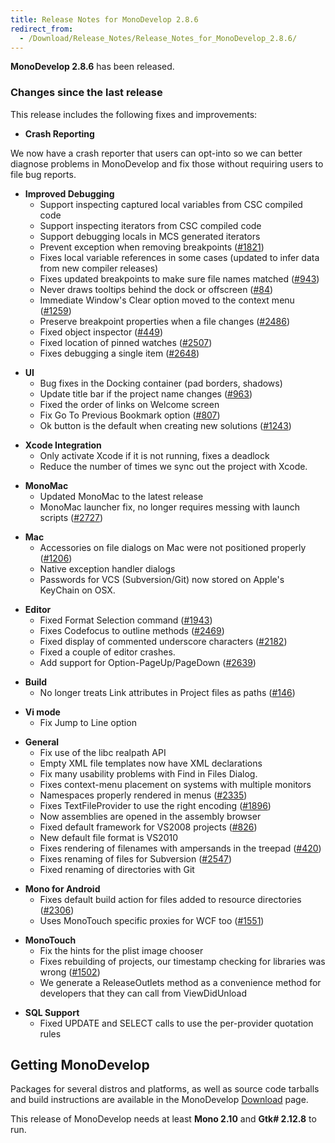 ```yaml
---
title: Release Notes for MonoDevelop 2.8.6
redirect_from:
  - /Download/Release_Notes/Release_Notes_for_MonoDevelop_2.8.6/
---
```


**MonoDevelop 2.8.6** has been released.

### Changes since the last release

This release includes the following fixes and improvements:

-   **Crash Reporting**

We now have a crash reporter that users can opt-into so we can better diagnose problems in MonoDevelop and fix those without requiring users to file bug reports.

-   **Improved Debugging**
    -   Support inspecting captured local variables from CSC compiled code
    -   Support inspecting iterators from CSC compiled code
    -   Support debugging locals in MCS generated iterators
    -   Prevent exception when removing breakpoints ([\#1821](http://bugzilla.xamarin.com/show_bug.cgi?id=1821))
    -   Fixes local variable references in some cases (updated to infer data from new compiler releases)
    -   Fixes updated breakpoints to make sure file names matched ([\#943](http://bugzilla.xamarin.com/show_bug.cgi?id=943))
    -   Never draws tooltips behind the dock or offscreen ([\#84](http://bugzilla.xamarin.com/show_bug.cgi?id=84))
    -   Immediate Window's Clear option moved to the context menu ([\#1259](http://bugzilla.xamarin.com/show_bug.cgi?id=1259))
    -   Preserve breakpoint properties when a file changes ([\#2486](http://bugzilla.xamarin.com/show_bug.cgi?id=2486))
    -   Fixed object inspector ([\#449](http://bugzilla.xamarin.com/show_bug.cgi?id=449))
    -   Fixed location of pinned watches ([\#2507](http://bugzilla.xamarin.com/show_bug.cgi?id=2507))
    -   Fixes debugging a single item ([\#2648](http://bugzilla.xamarin.com/show_bug.cgi?id=2648))

<!-- -->

-   **UI**
    -   Bug fixes in the Docking container (pad borders, shadows)
    -   Update title bar if the project name changes ([\#963](http://bugzilla.xamarin.com/show_bug.cgi?id=963))
    -   Fixed the order of links on Welcome screen
    -   Fix Go To Previous Bookmark option ([\#807](http://bugzilla.xamarin.com/show_bug.cgi?id=807))
    -   Ok button is the default when creating new solutions ([\#1243](http://bugzilla.xamarin.com/show_bug.cgi?id=1243))

<!-- -->

-   **Xcode Integration**
    -   Only activate Xcode if it is not running, fixes a deadlock
    -   Reduce the number of times we sync out the project with Xcode.

<!-- -->

-   **MonoMac**
    -   Updated MonoMac to the latest release
    -   MonoMac launcher fix, no longer requires messing with launch scripts ([\#2727](http://bugzilla.xamarin.com/show_bug.cgi?id=2727))

<!-- -->

-   **Mac**
    -   Accessories on file dialogs on Mac were not positioned properly ([\#1206](http://bugzilla.xamarin.com/show_bug.cgi?id=1206))
    -   Native exception handler dialogs
    -   Passwords for VCS (Subversion/Git) now stored on Apple's KeyChain on OSX.

<!-- -->

-   **Editor**
    -   Fixed Format Selection command ([\#1943](http://bugzilla.xamarin.com/show_bug.cgi?id=1943))
    -   Fixes Codefocus to outline methods ([\#2469](http://bugzilla.xamarin.com/show_bug.cgi?id=2469))
    -   Fixed display of commented underscore characters ([\#2182](http://bugzilla.xamarin.com/show_bug.cgi?id=2182))
    -   Fixed a couple of editor crashes.
    -   Add support for Option-PageUp/PageDown ([\#2639](http://bugzilla.xamarin.com/show_bug.cgi?id=2639))

<!-- -->

-   **Build**
    -   No longer treats Link attributes in Project files as paths ([\#146](http://bugzilla.xamarin.com/show_bug.cgi?id=146))

<!-- -->

-   **Vi mode**
    -   Fix Jump to Line option

<!-- -->

-   **General**
    -   Fix use of the libc realpath API
    -   Empty XML file templates now have XML declarations
    -   Fix many usability problems with Find in Files Dialog.
    -   Fixes context-menu placement on systems with multiple monitors
    -   Namespaces properly rendered in menus ([\#2335](http://bugzilla.xamarin.com/show_bug.cgi?id=2335))
    -   Fixes TextFileProvider to use the right encoding ([\#1896](http://bugzilla.xamarin.com/show_bug.cgi?id=1896))
    -   Now assemblies are opened in the assembly browser
    -   Fixed default framework for VS2008 projects ([\#826](http://bugzilla.xamarin.com/show_bug.cgi?id=826))
    -   New default file format is VS2010
    -   Fixes rendering of filenames with ampersands in the treepad ([\#420](http://bugzilla.xamarin.com/show_bug.cgi?id=420))
    -   Fixes renaming of files for Subversion ([\#2547](http://bugzilla.xamarin.com/show_bug.cgi?id=2547))
    -   Fixed renaming of directories with Git

<!-- -->

-   **Mono for Android**
    -   Fixes default build action for files added to resource directories ([\#2306](http://bugzilla.xamarin.com/show_bug.cgi?id=2306))
    -   Uses MonoTouch specific proxies for WCF too ([\#1551](http://bugzilla.xamarin.com/show_bug.cgi?id=1551))

<!-- -->

-   **MonoTouch**
    -   Fix the hints for the plist image chooser
    -   Fixes rebuilding of projects, our timestamp checking for libraries was wrong ([\#1502](http://bugzilla.xamarin.com/show_bug.cgi?id=1502))
    -   We generate a ReleaseOutlets method as a convenience method for developers that they can call from ViewDidUnload

<!-- -->

-   **SQL Support**
    -   Fixed UPDATE and SELECT calls to use the per-provider quotation rules

Getting MonoDevelop
-------------------

Packages for several distros and platforms, as well as source code tarballs and build instructions are available in the MonoDevelop [Download](/download/) page.

This release of MonoDevelop needs at least **Mono 2.10** and **Gtk# 2.12.8** to run.
